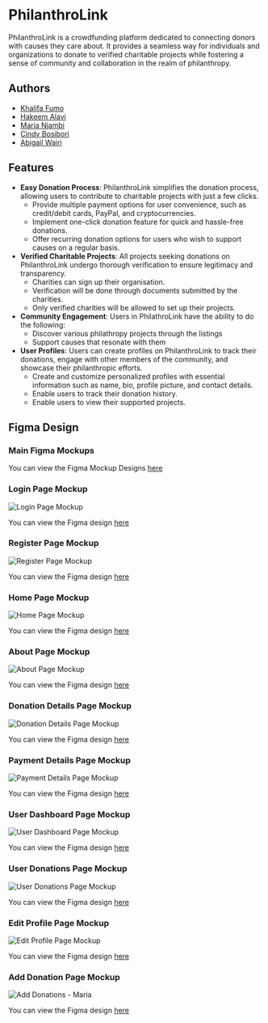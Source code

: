 # PhilanthroLink

PhilanthroLink is a crowdfunding platform dedicated to connecting donors with causes they care about. It provides a seamless way for individuals and organizations to donate to verified charitable projects while fostering a sense of community and collaboration in the realm of philanthropy.

## Authors

- [Khalifa Fumo](https://github.com/khalifa47)
- [Hakeem Alavi](https://github.com/HakeemAlavi)
- [Maria Njambi](https://github.com/Njambi-M)
- [Cindy Bosibori](https://github.com/CindyBSydney)
- [Abigail Wairi](https://github.com/Abbymuso1)

## Features

- **Easy Donation Process**: PhilanthroLink simplifies the donation process, allowing users to contribute to charitable projects with just a few clicks.
  - Provide multiple payment options for user convenience, such as credit/debit cards, PayPal, and cryptocurrencies.
  - Implement one-click donation feature for quick and hassle-free donations.
  - Offer recurring donation options for users who wish to support causes on a regular basis.
- **Verified Charitable Projects**: All projects seeking donations on PhilanthroLink undergo thorough verification to ensure legitimacy and transparency.
  - Charities can sign up their organisation.
  - Verification will be done through documents submitted by the charities.
  - Only verified charities will be allowed to set
    up their projects.
- **Community Engagement**: Users in PhilathroLink have the ability to do the following:
  - Discover various philathropy projects through the listings
  - Support causes that resonate with them
- **User Profiles**: Users can create profiles on PhilanthroLink to track their donations, engage with other members of the community, and showcase their philanthropic efforts.
  - Create and customize personalized profiles with essential information such as name, bio, profile picture, and contact details.
  - Enable users to track their donation history.
  - Enable users to view their supported projects.

## Figma Design

### Main Figma Mockups

You can view the Figma Mockup Designs [here](https://www.figma.com/file/OOLBd3X8Cqc1KdpPQDixO6/Philathrolink?type=design&node-id=0%3A1&mode=design&t=FG3mvojqKXZgvZtL-1)

### Login Page Mockup

![Login Page Mockup](https://github.com/digital-explorers-2/philanthro-link/assets/89918147/cdb38228-a879-4483-95ad-7293b2682584)

You can view the Figma design [here](https://www.figma.com/file/OOLBd3X8Cqc1KdpPQDixO6/Philathrolink?type=design&node-id=508%3A3546&mode=design&t=FG3mvojqKXZgvZtL-1)

### Register Page Mockup

![Register Page Mockup](https://github.com/digital-explorers-2/philanthro-link/assets/89918147/53ecff59-8acb-4cd1-ba63-25e4e49d3a6d)

You can view the Figma design [here](https://www.figma.com/file/OOLBd3X8Cqc1KdpPQDixO6/Philathrolink?type=design&node-id=508%3A1733&mode=design&t=FG3mvojqKXZgvZtL-1)

### Home Page Mockup

![Home Page Mockup](https://github.com/digital-explorers-2/philanthro-link/assets/89918147/e6b1edf4-8826-465f-b336-374b5ece6382)

You can view the Figma design [here](https://www.figma.com/design/OOLBd3X8Cqc1KdpPQDixO6/Philathrolink?node-id=403%3A2&t=qd6lVWkVSxE0FAH7-1)

### About Page Mockup

![About Page Mockup](https://github.com/digital-explorers-2/philanthro-link/assets/89918147/d0aa1127-6635-49be-9217-637bbf6e05b8)

You can view the Figma design [here](https://www.figma.com/design/OOLBd3X8Cqc1KdpPQDixO6/Philathrolink?node-id=508%3A1574&t=DMpKwPYHV12qD28O-1)

### Donation Details Page Mockup

![Donation Details Page Mockup](https://github.com/digital-explorers-2/philanthro-link/assets/89918147/172620b5-df04-4877-95eb-2f0da6f655a0)

You can view the Figma design [here](https://www.figma.com/design/OOLBd3X8Cqc1KdpPQDixO6/Philathrolink?node-id=843%3A31&t=WQOUUm30z2nJCaYb-1)

### Payment Details Page Mockup

![Payment Details Page Mockup](https://github.com/digital-explorers-2/philanthro-link/assets/89918147/2237fdfa-575d-41e0-a7b5-cc1a046d1d87)

You can view the Figma design [here](https://www.figma.com/design/OOLBd3X8Cqc1KdpPQDixO6/Philathrolink?node-id=843%3A154&t=WQOUUm30z2nJCaYb-1)

### User Dashboard Page Mockup

![User Dashboard Page Mockup](https://github.com/digital-explorers-2/philanthro-link/assets/89918147/eb42f2d4-52cf-4cd9-9f6e-6600a682fb09)

You can view the Figma design [here](https://www.figma.com/design/OOLBd3X8Cqc1KdpPQDixO6/Philathrolink?node-id=847%3A37&t=WQOUUm30z2nJCaYb-1)

### User Donations Page Mockup

![User Donations Page Mockup](https://github.com/digital-explorers-2/philanthro-link/assets/89918147/17010eb1-e944-49d6-be7c-5b3cedb77c0a)

You can view the Figma design [here](https://www.figma.com/design/OOLBd3X8Cqc1KdpPQDixO6/Philathrolink?node-id=849%3A117&t=WQOUUm30z2nJCaYb-1)

### Edit Profile Page Mockup

![Edit Profile Page Mockup](https://github.com/digital-explorers-2/philanthro-link/assets/89918147/a652b5ec-616d-451e-8c78-3fda00e677d2)

You can view the Figma design [here](https://www.figma.com/design/OOLBd3X8Cqc1KdpPQDixO6/Philathrolink?node-id=850%3A200&t=WQOUUm30z2nJCaYb-1)

### Add Donation Page Mockup

![Add Donations - Maria](https://github.com/digital-explorers-2/philanthro-link/assets/89918147/0d692331-93cf-4b1d-8688-7dca79a40b3b)

You can view the Figma design [here](https://www.figma.com/design/OOLBd3X8Cqc1KdpPQDixO6/Philathrolink?node-id=848%3A39&t=WQOUUm30z2nJCaYb-1)
